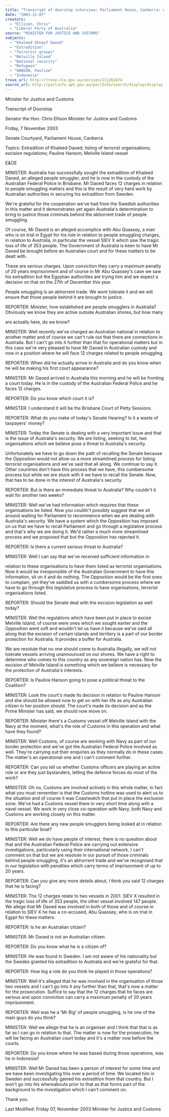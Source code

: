 ```yaml
---
title: "Transcript of doorstop interview: Parliament House, Canberra: extradition of Khaleed Daoed; listing of terrorist organisations; excision regulations; Pauline\nHanson; Melville Island vessel."
date: "2003-11-07"
creators:
  - "Ellison, Chris"
  - "Liberal Party of Australia"
source: "MINISTER FOR JUSTICE AND CUSTOMS"
subjects:
  - "Khaleed Shnayf Daoed"
  - "Extradition"
  - "Terrorist groups"
  - "Melville Island"
  - "National security"
  - "Refugees"
  - "HANSON, Pauline"
  - "Indonesia"
trove_url: http://trove.nla.gov.au/version/211261074
source_url: http://parlinfo.aph.gov.au/parlInfo/search/display/display.w3p;query=Id%3A%22media/pressrel/9NUA6%22
---
```


 Minister for Justice and Customs

 Transcript of Doorstop 

 Senator the Hon. Chris Ellison Minister for Justice and Customs 

 Friday, 7 November 2003 

 Senate Courtyard, Parliament House, Canberra 

 Topics: Extradition of Khaleed Daoed; listing of  terrorist organisations; excision regulations; Pauline  Hanson; Melville Island vessel 

 E&OE

 MINISTER:     Australia has successfully sought the extradition of Khaleed  Daoed, an alleged people smuggler, and he is now in the custody of the  Australian Federal Police in Brisbane.  Mr Daoed faces 12 charges in relation  to people smuggling matters and this is the result of very hard work by  Australian authorities in securing his extradition from Sweden.

 We're grateful for the cooperation we've had from the Swedish authorities in  this matter and it demonstrates yet again Australia's determination to bring  to justice those criminals behind the abhorrent trade of people smuggling.

 Of course, Mr Daoed is an alleged accomplice with Abu Quassey, a man who  is on trial in Egypt for his role in relation to people smuggling charges, in  relation to Australia, in particular the vessel SIEV X which saw the tragic loss  of life of 353 people.  The Government of Australia is keen to have Mr Daoed  be brought before an Australian court and for these matters to be dealt  with.   

 These are serious charges.  Upon conviction they carry a maximum penalty  of 20 years imprisonment and of course in Mr Abu Quassey's case we saw  his extradition but the Egyptian authorities are trying him and we expect a  decision on that on the 27th of December this year. 

 People smuggling is an abhorrent trade.  We wont tolerate it and we will  ensure that those people behind it are brought to justice. 

 REPORTER:    Minister, how established are people smugglers in Australia?   Obviously we know they are active outside Australian shores, but how many 

 are actually here, do we know? 

 MINISTER:     Well recently we've charged an Australian national in relation  to another matter and of course we can't rule out that there are connections  in Australia.  But I can't go into it further than that for operational matters  but in this case we're very pleased to have Mr Daoed in Australian custody  and now in a position where he will face 12 charges related to people  smuggling. 

 REPORTER:    When did he actually arrive in Australia and do you know  when he will be making his first court appearance? 

 MINISTER:     Mr Daoed arrived in Australia this morning and he will be  fronting a court today.  He is in the custody of the Australian Federal Police  and he faces 12 charges.  

 REPORTER:    Do you know which court it is? 

 MINISTER:     I understand it will be the Brisbane Court of Petty Sessions.   

 REPORTER:    What do you make of today's Senate Hearing?  Is it a waste  of taxpayers' money? 

 MINISTER:     Today the Senate is dealing with a very important issue and  that is the issue of Australia's security.  We are listing, seeking to list, two  organisations which we believe pose a threat to Australia's security.   

 Unfortunately we have to go down the path of recalling the Senate because  the Opposition would not allow us a more streamlined process for listing  terrorist organisations and we've said that all along. We continue to say it.   Other countries don't have this process that we have, this cumbersome  process but while we are stuck with it we have to recall the Senate.  Now,  that has to be done in the interest of Australia's security.   

 REPORTER:    But is there an immediate threat to Australia?  Why couldn't  it wait for another two weeks? 

 MINISTER:     Well we've had information which requires that these  organisations be listed.   Now you couldn't possibly suggest that we sit  around waiting for Parliament to recommence when we are dealing with  Australia's security.  We have a system which the Opposition has imposed on  us that we have to recall Parliament and go through a legislative process and  that's why we are doing it.  We'd rather a much more streamlined process  and we proposed that but the Opposition has rejected it.   

 REPORTER:    Is there a current serious threat to Australia? 

 MINISTER:     Well I can say that we've received sufficient information in 

 relation to these organisations to have them listed as terrorist  organisations.  Now it would be irresponsible of the Australian Government  to have this information, sit on it and do nothing.  The Opposition would be  the first ones to complain, yet they've saddled us with a cumbersome  process where we have to go through this legislative process to have  organisations, terrorist organisations listed. 

 REPORTER:    Should the Senate deal with the excision legislation as well  today? 

 MINISTER:     Well the regulations which have been put in place to excise  Melville Island, of course were ones which we sought earlier and the  Opposition went soft and wouldn't let us have it because we've said all along  that the excision of certain islands and territory is a part of our border  protection for Australia.  It provides a buffer for Australia.  

 We are resolute that no one should come to Australia illegally, we will not  tolerate vessels arriving unannounced on our shores.  We have a right to  determine who comes to this country as any sovereign nation has.  Now the  excision of Melville Island is something which we believe is necessary for the  protection of Australia's interests. 

 REPORTER:    Is Pauline Hanson going to pose a political threat to the  Coalition? 

 MINISTER:     Look the court's made its decision in relation to Pauline  Hanson and she should be allowed now to get on with her life as any  Australian citizen in her position should.  The court's made its decision and  as the Prime Minister has said, we should now move on. 

 REPORTER:    Minister there's a Customs vessel off Melville Island with the  Navy at the moment, what's the role of Customs in this operation and what  have they found? 

 MINISTER:     Well Customs, of course are working with Navy as part of our  border protection and we've got the Australian Federal Police involved as  well.  They're carrying out their enquiries as they normally do in these  cases.  The matter's an operational one and I can't comment further.   

 REPORTER:    Can you tell us whether Customs officers are playing an  active role or are they just bystanders, letting the defence forces do most of  the work? 

 MINISTER:     Oh no, Customs are involved actively in this whole matter, in  fact what you must remember is that the Customs hotline was used to alert  us to the situation and of course it was Coastwatch that put in place the  exclusion zone.  We've had a Customs vessel there in very short time along  with a navel vessel.  We work in very close co-operation with Navy, both  Navy and Customs are working closely on this matter. 

 REPORTER:    Are there any new people smugglers being looked at in  relation to this particular boat? 

 MINISTER:     Well we do have people of interest, there is no question  about that and the Australian Federal Police are carrying out extensive  investigations, particularly using their international network.  I can't  comment on that but we are resolute in our pursuit of those criminals behind  people smuggling, it's an abhorrent trade and we've recognised that in our  legislation with penalties which carry terms of imprisonment of up to 20  years.  

 REPORTER:    Can you give any more details about, I think you said 12  charges that he is facing? 

 MINISTER:     The 12 charges relate to two vessels in 2001. SIEV X  resulted in the tragic loss of life of 353 people, the other vessel involved 147  people.  We allege that Mr Daoed was involved in both of those and of  course in relation to SIEV X he has a co-accused, Abu Quassey, who is on  trial in Egypt for these matters. 

 REPORTER:    Is he an Australian citizen? 

 MINISTER:     Mr Daoed is not an Australian citizen. 

 REPORTER:    Do you know what he is a citizen of? 

 MINISTER:     He was found in Sweden.  I am not aware of his nationality  but the Swedes granted his extradition to Australia and we're grateful for  that. 

 REPORTER:    How big a role do you think he played in those operations? 

 MINISTER:     Well it's alleged that he was involved in the organisation of  those two vessels and I can't go into it any further than that, that's now a  matter for the prosecution.  Suffice to say that the 12 charges that he faces  are serious and upon conviction can carry a maximum penalty of 20 years  imprisonment. 

 REPORTER:    Well was he a 'Mr Big' of people smuggling, is he one of the  main guys do you think? 

 MINISTER:     Well we allege that he is an organiser and I think that that is  as far as I can go in relation to that.  The matter is now for the prosecution,  he will be facing an Australian court today and it's a matter now before the  courts. 

 REPORTER:    Do you know where he was based during those operations,  was he in Indonesia? 

 MINISTER:     Well Mr Daoed has been a person of interest for some time  and we have been investigating this over a period of time.  We located him  in Sweden and successfully gained his extradition from that country.  But I  won't go into his whereabouts prior to that as that forms part of the  background to the investigation which I can't comment on. 

 Thank you. 

 

 

 Last Modified: Friday 07, November 2003 Minister for Justice and Customs

